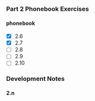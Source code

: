 ### Part 2 Phonebook Exercises

#### phonebook
- [x] 2.6
- [x] 2.7
- [ ] 2.8
- [ ] 2.9
- [ ] 2.10

### Development Notes
#### 2.n